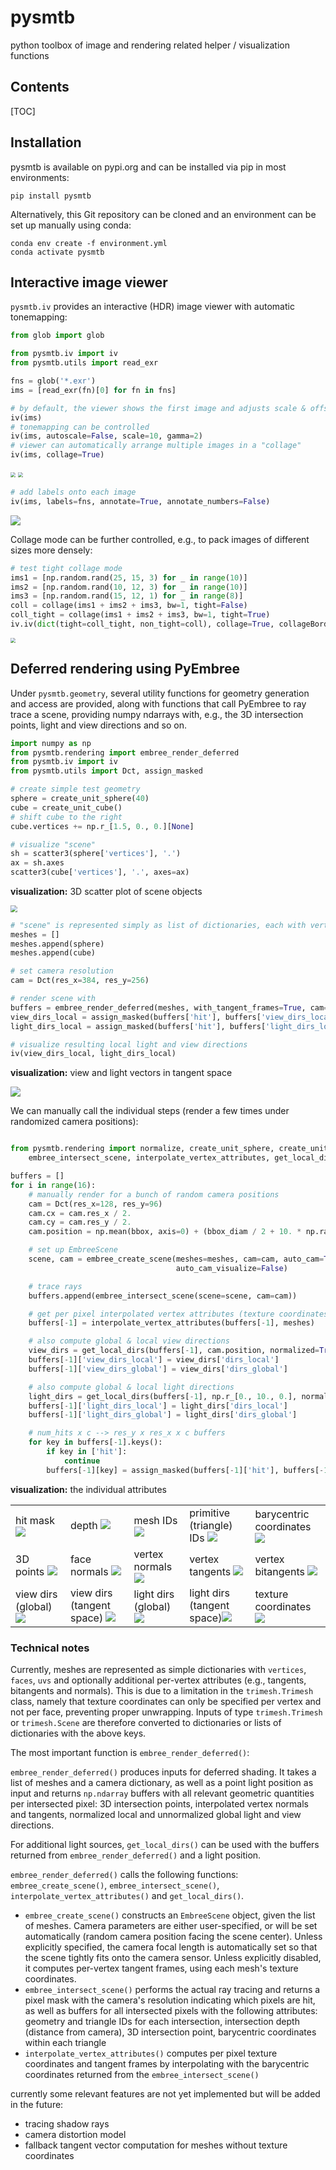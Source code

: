 # pysmtb
python toolbox of image and rendering related helper / visualization functions

## Contents

[TOC]

## Installation

pysmtb is available on pypi.org and can be installed via pip in most environments:

```shell
pip install pysmtb
```



Alternatively, this Git repository can be cloned and an environment can be set up manually using conda:

```
conda env create -f environment.yml
conda activate pysmtb
```



## Interactive image viewer

`pysmtb.iv` provides an interactive (HDR) image viewer with automatic tonemapping:

```python
from glob import glob

from pysmtb.iv import iv
from pysmtb.utils import read_exr

fns = glob('*.exr')
ims = [read_exr(fn)[0] for fn in fns]

# by default, the viewer shows the first image and adjusts scale & offset to fit most of the dynamic range into the display range
iv(ims)
# tonemapping can be controlled
iv(ims, autoscale=False, scale=10, gamma=2)
# viewer can automatically arrange multiple images in a "collage"
iv(ims, collage=True)
```
<img src="examples/iv.jpg" style="zoom:50%;" /> <img src="examples/iv_collage.jpg" style="zoom:50%;" />

```python
# add labels onto each image
iv(ims, labels=fns, annotate=True, annotate_numbers=False)
```
![](examples/iv_labels.jpg)



Collage mode can be further controlled, e.g., to pack images of different sizes more densely:

```python
# test tight collage mode
ims1 = [np.random.rand(25, 15, 3) for _ in range(10)]
ims2 = [np.random.rand(10, 12, 3) for _ in range(10)]
ims3 = [np.random.rand(15, 12, 1) for _ in range(8)]
coll = collage(ims1 + ims2 + ims3, bw=1, tight=False)
coll_tight = collage(ims1 + ims2 + ims3, bw=1, tight=True)
iv.iv(dict(tight=coll_tight, non_tight=coll), collage=True, collageBorderWidth=1, collageBorderValue=1, annotate=True)
```
<img src="examples/collage_tight.png" style="zoom:50%;" />



## Deferred rendering using PyEmbree

Under `pysmtb.geometry`, several utility functions for geometry generation and access are provided, along with functions that call PyEmbree to ray trace a scene, providing numpy ndarrays with, e.g., the 3D intersection points, light and view directions and so on.

```python
import numpy as np
from pysmtb.rendering import embree_render_deferred
from pysmtb.iv import iv
from pysmtb.utils import Dct, assign_masked

# create simple test geometry
sphere = create_unit_sphere(40)
cube = create_unit_cube()
# shift cube to the right
cube.vertices += np.r_[1.5, 0., 0.][None]

# visualize "scene"
sh = scatter3(sphere['vertices'], '.')
ax = sh.axes
scatter3(cube['vertices'], '.', axes=ax)
```



**visualization:** 3D scatter plot of scene objects

<img src="examples/geometry_scene.png" style="zoom:67%;" />

```python
# "scene" is represented simply as list of dictionaries, each with vertices, faces and uvs (texture coordinates)
meshes = []
meshes.append(sphere)
meshes.append(cube)

# set camera resolution
cam = Dct(res_x=384, res_y=256)

# render scene with 
buffers = embree_render_deferred(meshes, with_tangent_frames=True, cam=cam, auto_cam=True, light_position=np.r_[0., 10., 0.])
view_dirs_local = assign_masked(buffers['hit'], buffers['view_dirs_local'])
light_dirs_local = assign_masked(buffers['hit'], buffers['light_dirs_local'])

# visualize resulting local light and view directions
iv(view_dirs_local, light_dirs_local)
```



**visualization:** view and light vectors in tangent space

![](examples/geometry_view_light.png)



We can manually call the individual steps (render a few times under randomized camera positions):

```python

from pysmtb.rendering import normalize, create_unit_sphere, create_unit_cube,
    embree_intersect_scene, interpolate_vertex_attributes, get_local_dirs, get_bbox

buffers = []
for i in range(16):
    # manually render for a bunch of random camera positions
    cam = Dct(res_x=128, res_y=96)
    cam.cx = cam.res_x / 2.
    cam.cy = cam.res_y / 2.
    cam.position = np.mean(bbox, axis=0) + (bbox_diam / 2 + 10. * np.random.rand()) * normalize(np.random.rand(3) - 0.5)

    # set up EmbreeScene
    scene, cam = embree_create_scene(meshes=meshes, cam=cam, auto_cam=True, auto_cam_bbox=True,
                                     auto_cam_visualize=False)

    # trace rays
    buffers.append(embree_intersect_scene(scene=scene, cam=cam))

    # get per pixel interpolated vertex attributes (texture coordinates & tangent frames)
    buffers[-1] = interpolate_vertex_attributes(buffers[-1], meshes)

    # also compute global & local view directions
    view_dirs = get_local_dirs(buffers[-1], cam.position, normalized=True)
    buffers[-1]['view_dirs_local'] = view_dirs['dirs_local']
    buffers[-1]['view_dirs_global'] = view_dirs['dirs_global']

    # also compute global & local light directions
    light_dirs = get_local_dirs(buffers[-1], np.r_[0., 10., 0.], normalized=True)
    buffers[-1]['light_dirs_local'] = light_dirs['dirs_local']
    buffers[-1]['light_dirs_global'] = light_dirs['dirs_global']

    # num_hits x c --> res_y x res_x x c buffers
    for key in buffers[-1].keys():
        if key in ['hit']:
            continue
        buffers[-1][key] = assign_masked(buffers[-1]['hit'], buffers[-1][key])
```

**visualization:** the individual attributes

|                                                              |                                                              |                                                              |                                                              |                                                              |
| ------------------------------------------------------------ | ------------------------------------------------------------ | ------------------------------------------------------------ | ------------------------------------------------------------ | ------------------------------------------------------------ |
| hit mask ![](examples/geometry_hit_mask.png)                 | depth ![](examples/geometry_depth.png)                       | mesh IDs ![](examples/geometry_geom_id.png)                  | primitive (triangle) IDs ![](examples/geometry_prim_id.png)  | barycentric coordinates![](examples/geometry_barycentric_coordinates.png) |
| 3D points ![](examples/geometry_points.png)                  | face normals ![](examples/geometry_face_normals.png)         | vertex normals ![](examples/geometry_vertex_normals.png)     | vertex tangents ![](examples/geometry_vertex_tangents.png)   | vertex bitangents ![](examples/geometry_vertex_bitangents.png) |
| view dirs (global) ![](examples/geometry_view_dirs_global.png) | view dirs (tangent space) ![](examples/geometry_view_dirs_local.png) | light dirs (global)![](examples/geometry_light_dirs_global.png) | light dirs (tangent space)![](examples/geometry_light_dirs_local.png) | texture coordinates ![](examples/geometry_texture_coordinates.png) |



### Technical notes

Currently, meshes are represented as simple dictionaries with `vertices`, `faces`, `uvs` and optionally additional per-vertex attributes (e.g., tangents, bitangents and normals). This is due to a limitation in the `trimesh.Trimesh` class, namely that texture coordinates can only be specified per vertex and not per face, preventing proper unwrapping. Inputs of type `trimesh.Trimesh` or `trimesh.Scene` are therefore converted to dictionaries or lists of dictionaries with the above keys.

The most important function is `embree_render_deferred()`:

`embree_render_deferred()` produces inputs for deferred shading. It takes a list of meshes and a camera dictionary, as well as a point light position as input and returns `np.ndarray` buffers with all relevant geometric quantities per intersected pixel: 3D intersection points, interpolated vertex normals and tangents, normalized local and unnormalized global light and view directions.

For additional light sources, `get_local_dirs()` can be used with the buffers returned from `embree_render_deferred()` and a light position.

`embree_render_deferred()` calls the following functions: `embree_create_scene()`, `embree_intersect_scene()`, `interpolate_vertex_attributes()` and `get_local_dirs()`.

- `embree_create_scene()` constructs an `EmbreeScene` object, given the list of meshes. Camera parameters are either user-specified, or will be set automatically (random camera position facing the scene center). Unless explicitly specified, the camera focal length is automatically set so that the scene tightly fits onto the camera sensor. Unless explicitly disabled, it computes per-vertex tangent frames, using each mesh's texture coordinates.
- `embree_intersect_scene()` performs the actual ray tracing and returns a pixel mask with the camera's resolution indicating which pixels are hit, as well as buffers for all intersected pixels with the following attributes:
geometry and triangle IDs for each intersection, intersection depth (distance from camera), 3D intersection point,
barycentric coordinates within each triangle
- `interpolate_vertex_attributes()` computes per pixel texture coordinates and tangent frames by interpolating with the
barycentric coordinates returned from the `embree_intersect_scene()`



currently some relevant features are not yet implemented but will be added in the future:

- tracing shadow rays
- camera distortion model
- fallback tangent vector computation for meshes without texture coordinates

